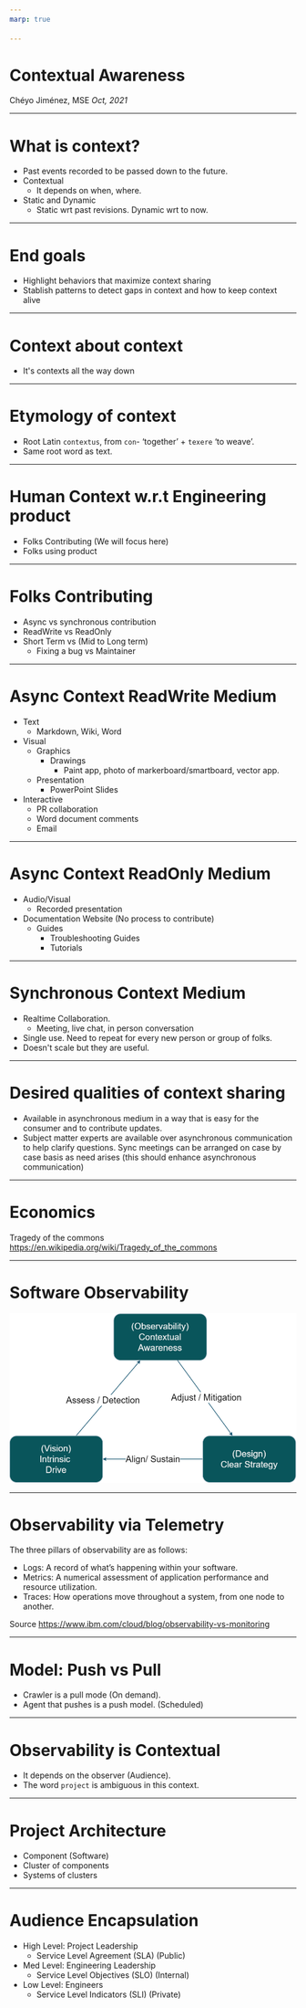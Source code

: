```yaml
---
marp: true

---
```


# Contextual Awareness

Chéyo Jiménez, MSE
_Oct, 2021_



---

# What is context?

- Past events recorded to be passed down to the future.
- Contextual
    - It depends on when, where.
- Static and Dynamic
    - Static wrt past revisions. Dynamic wrt to now.



---

# End goals
- Highlight behaviors that maximize context sharing
-  Stablish patterns to detect gaps in context and how to keep context alive



---

# Context about context
- It's contexts all the way down




---

# Etymology of context

- Root Latin `contextus`, from `con`- ‘together’ + `texere` ‘to weave’.
- Same root word as text.




---

# Human Context w.r.t Engineering product

- Folks Contributing (We will focus here)
- Folks using product




---

# Folks Contributing

- Async vs synchronous contribution
- ReadWrite vs ReadOnly
- Short Term vs (Mid to Long term) 
    - Fixing a bug vs Maintainer 




---

# Async Context ReadWrite Medium 

- Text
    - Markdown, Wiki, Word
- Visual
    - Graphics
        - Drawings
            - Paint app, photo of markerboard/smartboard, vector app.
    - Presentation
        - PowerPoint Slides
- Interactive
    - PR collaboration
    - Word document comments
    - Email




---

# Async Context ReadOnly Medium 

- Audio/Visual
    - Recorded presentation
- Documentation Website (No process to contribute)
    - Guides
        - Troubleshooting Guides
        - Tutorials




---

# Synchronous Context Medium
- Realtime Collaboration. 
    - Meeting, live chat, in person conversation
- Single use. Need to repeat for every new person or group of folks.
- Doesn't scale but they are useful.



---

# Desired qualities of context sharing
- Available in asynchronous medium in a way that is easy for the consumer and to contribute updates.
- Subject matter experts are available over asynchronous communication to help clarify questions. Sync meetings can be arranged on case by case basis as need arises (this should enhance asynchronous communication)


---

# Economics 

Tragedy of the commons
https://en.wikipedia.org/wiki/Tragedy_of_the_commons

---

# Software Observability

![](../media/synergies_telemetry_20221007.png)

---
#  Observability via Telemetry


The three pillars of observability are as follows:

- Logs: A record of what’s happening within your software.
- Metrics: A numerical assessment of application performance and resource utilization.
- Traces: How operations move throughout a system, from one node to another.

Source https://www.ibm.com/cloud/blog/observability-vs-monitoring

---
# Model: Push vs Pull

- Crawler is a pull mode (On demand). 
- Agent that pushes is a push model. (Scheduled)

---
#  Observability is Contextual

- It depends on the observer (Audience). 
- The word `project` is ambiguous in this context. 

---
#  Project Architecture

- Component (Software)
- Cluster of components
- Systems of clusters

---
#  Audience Encapsulation

- High Level: Project Leadership
    - Service Level Agreement (SLA) (Public)
- Med Level: Engineering Leadership
    - Service Level Objectives (SLO) (Internal)
- Low Level: Engineers
    - Service Level Indicators (SLI) (Private)
<!--::: notes
Reference:
https://www.atlassian.com/incident-management/kpis/sla-vs-slo-vs-sli

:::-->